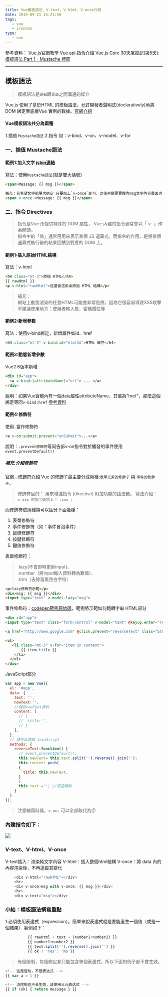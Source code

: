 ```yaml
---
title: Vue模板語法、V-text、V-html、V-once介紹
date: 2019-09-21 14:21:58
tags:
   - vue
   - ironman
type:
   - vue 
---
```

參考資料：
[Vue.js官網教學](https://cn.vuejs.org/v2/guide/index.html#)
[Vue api 指令介紹](https://cn.vuejs.org/v2/api/#%E6%8C%87%E4%BB%A4)
[Vue.js Core 30天屠龍記(第5天): 模板語法 Part 1 - Mustache 標籤](https://ithelp.ithome.com.tw/articles/10202967)
<!-- more -->
- - - -
## 模板語法
> 模板語法是`邏輯`跟`頁面`之間溝通的媒介

Vue.js 使用了基於HTML 的模板語法，允許開發者聲明式(declaratively)地將DOM 綁定至底層Vue 實例的數據。[官網介紹](https://cn.vuejs.org/v2/guide/syntax.html#%E6%8C%87%E4%BB%A4)
#### Vue模板語法共分為兩種
1.插值 `Mustache語法`
2.指令 如：v-bind、v-on、v-model、v-for

### 一、插值 Mustache語法
#### 範例1:加入文字  [jsbin連結](https://jsbin.com/pejuqujasa/1/edit?html,js,output)
寫法：使用`Mustache語法`(就是雙大括號)
```html
<span>Message: {{ msg }}</span>

補充：若希望文字能單次綁定 只要加上`v-once`即可，之後再變更實體內msg文字內容畫面也不會改變
<span v-once >Message: {{ msg }}</span>
```

### 二、指令 Directives
> 指令是Vue 所提供特殊的 DOM 屬性， Vue 內建的指令通常會以「 v- 」作為開頭。  
> 指令中的「值」通常⽤用來表⽰某個 JS 運算式。而指令的作用，是將某個運算式執⾏後的結果回饋到對應的 DOM 上。 
#### 範例1:插入原始HTML結構
寫法：v-html
```html
<h4 class="mt-3">原始 HTML</h4>
{{ rawHtml }}
<p v-html="rawHtml">這邊會渲染出原始 HTML 結構</p>
```
> 補充：  
> 網站上動態渲染的任意HTML可能會非常危險，因為它很容易導致XSS攻擊  
> 不建議使用地方：使用者輸入框、密碼欄位等  
#### 範例2:新增參數
寫法：使用v-bind綁定，新增屬性如id、href
```html
<h4 class="mt-3" v-bind:id="htmlId">HTML 屬性</h4>
```
#### 範例3:動態新增參數 
Vue2.6版本新增 
```html
<div id="app">
  <a v-bind:[attributeName]="url"> ... </a>
</div>
```
說明：如果Vue實體內有一個data屬性attributeName，其值為"href"，那麼這個綁定等同`v-bind:href` [參考資料](https://openbox.pt/vuejs/vue-js-2-6-dynamic-directive-arguments/)
#### 範例4:修飾符 
使用`.`當作修飾符
```html
<a v-on:submit.prevent="onSubmit">...</a>
```
說明：`.prevent修飾符`等同告訴v-on指令對於觸發的事件使用`event.preventDefault()`

##### 補充:介紹修飾符
[ 官網--修飾符介紹](https://cn.vuejs.org/v2/guide/events.html)
Vue 的修飾⼦最主要分成兩種:`表單元素的修飾⼦` 與 `事件的修飾⼦`。
> 修飾符目的：
> 用來增強指令 (directive) 附加功能的語法糖。
> 寫法介紹：` v-xxx 的指令後加上「 .xxx 」`

而修飾符依照種類可以區分下面幾種：
1. 表單修飾符
2. 事件修飾符（如：事件冒泡事件）
3. 鼠標修飾符
4. 按鍵修飾符
5. 鍵值修飾符

表單修飾符：  
> .lazy(不會即時更新input)、  
> .number（將input輸入資料轉為數值）、  
> .trim（去除首尾空白字符）  
```html
<p>lazy修飾符示範</p>
<div>msg: {{ msg }}</div>
<input type="text" v-model.lazy="msg">
```

事件修飾符：[codepen範例原始碼](https://codepen.io/chunwen/pen/bXgqaB?editors=1010)，範例將示範如何翻轉字串
HTML部分
```html
<div id="app">
<input type="text" class="form-control" v-model="text" @keyup.enter="reverseText">

<a href="http://www.google.com" @click.prevent="reverseText" class="btn btn-primary mt-1">反轉字串</a>

<ul>
   <li class="mt-3" v-for="item in content">
       {{ item.title }}
    </li>
  </ul>
</div>
```
JavaScript部分
```javascript
var app = new Vue({
  el: '#app',
  data: {
    text: '',
    newText:'',
    //儲存newText資料
    content: [
      // {
      //  title:'', 
      // }
    ],
  },
  // 請在此撰寫 JavaScript
  methods: {
    reverseText:function() {
      // event.preventDefault();
      this.newText= this.text.split('').reverse().join('');
      this.content.push(
      {
        title: this.newText,
      }
      )
      this.text =''; //清空資料
    }
  }
});

```
> 注意縮寫時候，`v-on:` 可以全部取代為＠ 


### 內建指令如下：
![](https://i.imgur.com/q51LoQ1.png)

### V-text、V-html、V-once
V-text插入：渲染純文字內容
V-html：插入整個html結構
V-once：將 data 內的內容渲染後，不再追蹤其變化
```javascript
    <div v-html="rawHTML"></div>
    <hr>
    <div v-once>msg with v-once: {{ msg }}</div>
    <hr>
    <div v-text="msg"></div>
```

### 小結：模板語法撰寫重點
1.必須使用表達式（expression）。簡單來說表達式就是要能產生一個值（或是一個結果）
範例如下：
```javascript
          {{ rawHtml + text + (number1+number2) }}
          {{ number1+number2 }}
          {{ text.split('').reverse().join('') }}
          {{ ok ? 'Yes': 'No'}}
```
> 有個限制，每個綁定都只能包含單個表達式，所以下面的例子都不會生效。  
```javascript
<!-- 这是语句，不是表达式 -->
{{ var a = 1 }}

<!-- 流控制也不会生效，请使用三元表达式 -->
{{ if (ok) { return message } }}
```




